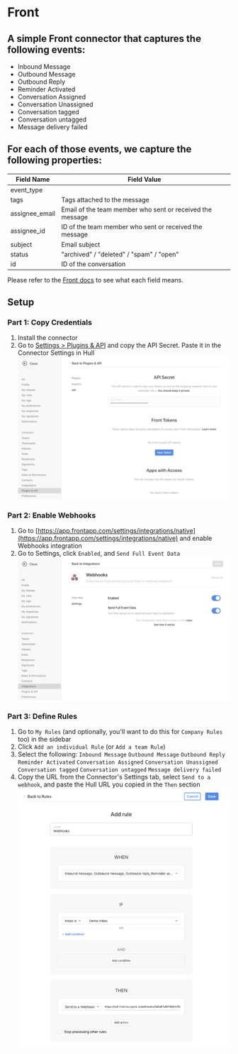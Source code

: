 # Front

## A simple Front connector that captures the following events:

- Inbound Message
- Outbound Message
- Outbound Reply
- Reminder Activated
- Conversation Assigned
- Conversation Unassigned
- Conversation tagged
- Conversation untagged
- Message delivery failed

## For each of those events, we capture the following properties:

 Field Name | Field Value
-------|------------------------------------
event_type |
tags | Tags attached to the message
assignee_email | Email of the team member who sent or received the message
assignee_id | ID of the team member who sent or received the message
subject | Email subject
status |  "archived" / "deleted" / "spam" / "open"
id | ID of the conversation

Please refer to the [Front docs](https://dev.frontapp.com/) to see what each field means.

## Setup

### Part 1: Copy Credentials
1. Install the connector
2. Go to [Settings > Plugins & API](https://app.frontapp.com/settings/tools/api) and copy the API Secret. Paste it in the Connector Settings in Hull
![](./api-key.png)

### Part 2: Enable Webhooks
1. Go to [https://app.frontapp.com/settings/integrations/native](https://app.frontapp.com/settings/integrations/native) and enable Webhooks integration
2. Go to Settings, click `Enabled`, and `Send Full Event Data`
![](./webhook-settings.png)

### Part 3: Define Rules
1. Go to `My Rules` (and optionally, you'll want to do this for `Company Rules` too) in the sidebar
2. Click `Add an individual Rule` (or `Add a team Rule`)
3. Select the following: `Inbound Message` `Outbound Message` `Outbound Reply` `Reminder Activated` `Conversation Assigned` `Conversation Unassigned` `Conversation tagged` `Conversation untagged` `Message delivery failed`
4. Copy the URL from the Connector's Settings tab, select `Send to a webhook`, and paste the Hull URL you copied in the `Then` section
![](./rule.png)
